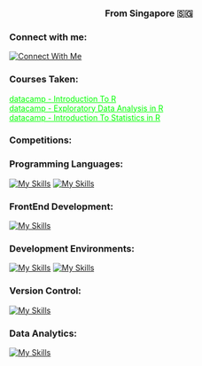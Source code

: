 <h3 align="center">From Singapore 🇸🇬</h3>

<h3 align="left">Connect with me:</h3>

[![Connect With Me](https://skillicons.dev/icons?i=linkedin&theme=light)](https://www.linkedin.com/in/hariprasathmohan)

<h3 align="left">Courses Taken:</h3>
<p>
  <a href="./datacamp certificates/certificate (2).pdf" style="color: #00FF00;">datacamp - Introduction To R</a><br>
  <a href="./datacamp certificates/certificate (1).pdf" style="color: #00FF00;">datacamp - Exploratory Data Analysis in R</a><br>
  <a href="./datacamp certificates/certificate.pdf" style="color: #00FF00;">datacamp - Introduction To Statistics in R</a><br>
</p>

<h3 align="left">Competitions:</h3>

<h3 align="left">Programming Languages:</h3>

[![My Skills](https://skillicons.dev/icons?i=java,py&theme=light)](https://skillicons.dev)
[![My Skills](https://skillicons.dev/icons?i=cpp&theme=dark)](https://skillicons.dev)

<h3 align="left">FrontEnd Development:</h3>

[![My Skills](https://skillicons.dev/icons?i=css,html,js&theme=dark)](https://skillicons.dev)

<h3 align="left">Development Environments:</h3>

[![My Skills](https://skillicons.dev/icons?i=vim&theme=light)](https://skillicons.dev)
[![My Skills](https://skillicons.dev/icons?i=idea,pycharm,git,github&theme=dark)](https://skillicons.dev)

<h3 align="left">Version Control:</h3>

[![My Skills](https://skillicons.dev/icons?i=git,github&theme=dark)](https://skillicons.dev)

<h3 align="left">Data Analytics:</h3>

[![My Skills](https://skillicons.dev/icons?i=r&theme=light)](https://skillicons.dev)
